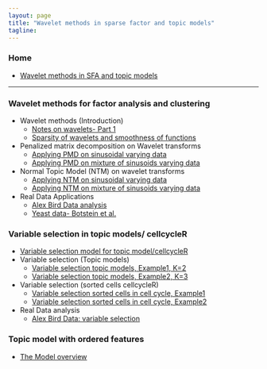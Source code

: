 ```yaml
---
layout: page
title: "Wavelet methods in sparse factor and topic models"
tagline: 
---
```


### Home
  * [Wavelet methods in SFA and topic models](#admixture-clustering)

---

### Wavelet methods for factor analysis and clustering  <a id = 'wave-sfa'></a>

* Wavelet methods (Introduction)
    * [Notes on wavelets- Part 1](project/src/wavelets_intro.html)
    * [Sparsity of wavelets and smoothness of functions](project/src/wavelet_sparsity.html)
* Penalized matrix decomposition on Wavelet transforms 
    * [Applying PMD on sinusoidal varying data](project/src/pmd_wavelets.html)
    * [Applying PMD on mixture of sinusoids varying data](project/src/pmd_wavelets_2.html)
* Normal Topic Model (NTM) on wavelet transforms
    * [Applying NTM on sinusoidal varying data](project/src/ntm_wavelets.html)
    * [Applying NTM on mixture of sinusoids varying data](project/src/ntm_wavelets_2.html)
* Real Data Applications 
	* [Alex Bird Data analysis](project/src/alex_data_wavelets.html)
	* [Yeast data- Botstein et al.](project/src/yeast_data_wavelets.html)
	

### Variable selection in topic models/ cellcycleR  <a id = 'wave-sfa2'></a>

* [Variable selection model for topic model/cellcycleR](project/src/var_select_model.pdf)
* Variable selection (Topic models)
    * [Variable selection topic models, Example1, K=2](project/src/varselect_topicmodel_ex1.html)
    * [Variable selection topic models, Example2, K=3](project/src/varselect_topicmodel_ex2.html)
* Variable selection (sorted cells cellcycleR)
    * [Variable selection sorted cells in cell cycle, Example1](project/src/varselect_cellcycleR_ex1.html)
    * [Variable selection sorted cells in cell cycle, Example2](project/src/varselect_cellcycleR_ex2.html)
* Real Data analysis
    * [Alex Bird Data: variable selection](project/src/alex_data_varselect.html)

### Topic model with ordered features <a id = 'wave-sfa3'></a>

* [The Model overview](project/src/topicmodel_ordered_features.pdf)

